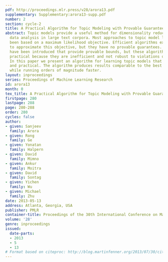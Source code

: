 ```yaml
---
pdf: http://proceedings.mlr.press/v28/arora13.pdf
supplementary: Supplementary:arora13-supp.pdf
number: 2
section: cycle-2
title: A Practical Algorithm for Topic Modeling with Provable Guarantees
abstract: Topic models provide a useful method for dimensionality reduction and exploratory
  data analysis in large text corpora. Most approaches to topic model learning have
  been based on a maximum likelihood objective. Efficient algorithms exist that attempt
  to approximate this objective, but they have no provable guarantees. Recently, algorithms
  have been introduced that provide provable bounds, but these algorithms are not
  practical because they are inefficient and not robust to violations of model assumptions.
  In this paper we present an algorithm for learning topic models that is both provable
  and practical. The algorithm produces results comparable to the best MCMC implementations
  while running orders of magnitude faster.
layout: inproceedings
series: Proceedings of Machine Learning Research
id: arora13
month: 0
tex_title: A Practical Algorithm for Topic Modeling with Provable Guarantees
firstpage: 280
lastpage: 288
page: 280-288
order: 280
cycles: false
author:
- given: Sanjeev
  family: Arora
- given: Rong
  family: Ge
- given: Yonatan
  family: Halpern
- given: David
  family: Mimno
- given: Ankur
  family: Moitra
- given: David
  family: Sontag
- given: Yichen
  family: Wu
- given: Michael
  family: Zhu
date: 2013-05-13
address: Atlanta, Georgia, USA
publisher: PMLR
container-title: Proceedings of the 30th International Conference on Machine Learning
volume: '28'
genre: inproceedings
issued:
  date-parts:
  - 2013
  - 5
  - 13
# Format based on citeproc: http://blog.martinfenner.org/2013/07/30/citeproc-yaml-for-bibliographies/
---
```

